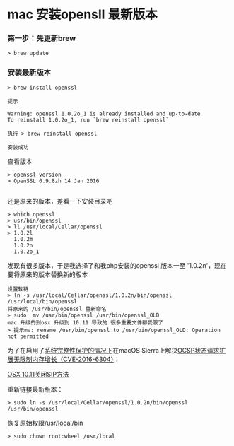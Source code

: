 # mac 安装opensll 最新版本
### 第一步：先更新brew

```
> brew update
```

		
### 安装最新版本

```
> brew install openssl 

提示

Warning: openssl 1.0.2o_1 is already installed and up-to-date
To reinstall 1.0.2o_1, run `brew reinstall openssl`

执行 > brew reinstall openssl

安装成功
```

查看版本

```
> openssl version
> OpenSSL 0.9.8zh 14 Jan 2016
	
```
还是原来的版本，差看一下安装目录吧

```
> which openssl
> usr/bin/openssl
> ll /usr/local/Cellar/openssl
> 1.0.2l
  1.0.2m
  1.0.2n
  1.0.2o_1
```
发现有很多版本，于是我选择了和我php安装的openssl 版本一至 '1.0.2n'，现在要将原来的版本替换新的版本

```
设置软链
> ln -s /usr/local/Cellar/openssl/1.0.2n/bin/openssl /usr/local/bin/openssl
将原来的 /usr/bin/openssl 重新命名
> sudo  mv /usr/bin/openssl /usr/bin/openssl_OLD
mac 升级的到osx 升级到 10.11 导致的 很多重要文件都受限了
> 提示mv: rename /usr/bin/openssl to /usr/bin/openssl_OLD: Operation not permitted
```

为了在启用了[系统完整性保护的情况下](https://developer.apple.com/library/content/documentation/Security/Conceptual/System_Integrity_Protection_Guide/ConfiguringSystemIntegrityProtection/ConfiguringSystemIntegrityProtection.html)在macOS Sierra上解决[OCSP状态请求扩展无限制内存增长（CVE-2016-6304）](https://www.openssl.org/news/secadv/20160922.txt)：

[OSX 10.11关闭SIP方法](https://jingyan.baidu.com/article/e5c39bf5d13bf939d76033cf.html)

重新链接最新版本：

```
> sudo ln -s /usr/local/Cellar/openssl/1.0.2n/bin/openssl /usr/bin/openssl
```
恢复原始权限/usr/local/bin

```
> sudo chown root:wheel /usr/local
```



	
	
